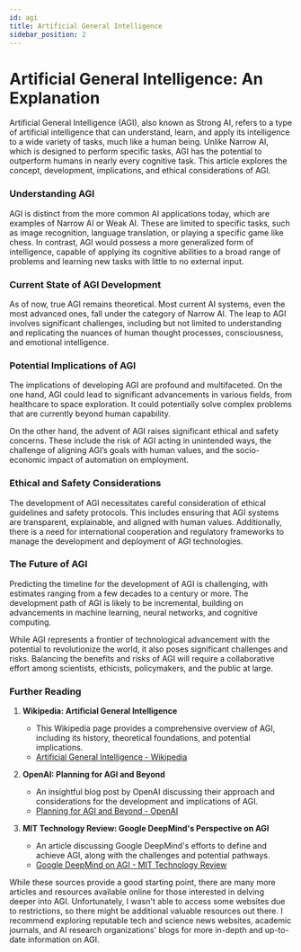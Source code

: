 ```yaml
---
id: agi
title: Artificial General Intelligence
sidebar_position: 2
---
```


# Artificial General Intelligence: An Explanation

Artificial General Intelligence (AGI), also known as Strong AI, refers to a type of artificial intelligence that can understand, learn, and apply its intelligence to a wide variety of tasks, much like a human being. Unlike Narrow AI, which is designed to perform specific tasks, AGI has the potential to outperform humans in nearly every cognitive task. This article explores the concept, development, implications, and ethical considerations of AGI.

### Understanding AGI

AGI is distinct from the more common AI applications today, which are examples of Narrow AI or Weak AI. These are limited to specific tasks, such as image recognition, language translation, or playing a specific game like chess. In contrast, AGI would possess a more generalized form of intelligence, capable of applying its cognitive abilities to a broad range of problems and learning new tasks with little to no external input.

### Current State of AGI Development

As of now, true AGI remains theoretical. Most current AI systems, even the most advanced ones, fall under the category of Narrow AI. The leap to AGI involves significant challenges, including but not limited to understanding and replicating the nuances of human thought processes, consciousness, and emotional intelligence. 

### Potential Implications of AGI

The implications of developing AGI are profound and multifaceted. On the one hand, AGI could lead to significant advancements in various fields, from healthcare to space exploration. It could potentially solve complex problems that are currently beyond human capability.

On the other hand, the advent of AGI raises significant ethical and safety concerns. These include the risk of AGI acting in unintended ways, the challenge of aligning AGI’s goals with human values, and the socio-economic impact of automation on employment.

### Ethical and Safety Considerations

The development of AGI necessitates careful consideration of ethical guidelines and safety protocols. This includes ensuring that AGI systems are transparent, explainable, and aligned with human values. Additionally, there is a need for international cooperation and regulatory frameworks to manage the development and deployment of AGI technologies.

### The Future of AGI

Predicting the timeline for the development of AGI is challenging, with estimates ranging from a few decades to a century or more. The development path of AGI is likely to be incremental, building on advancements in machine learning, neural networks, and cognitive computing.

While AGI represents a frontier of technological advancement with the potential to revolutionize the world, it also poses significant challenges and risks. Balancing the benefits and risks of AGI will require a collaborative effort among scientists, ethicists, policymakers, and the public at large.

### Further Reading

1. **Wikipedia: Artificial General Intelligence**
   - This Wikipedia page provides a comprehensive overview of AGI, including its history, theoretical foundations, and potential implications.
   - [Artificial General Intelligence - Wikipedia](https://en.wikipedia.org/wiki/Artificial_general_intelligence)

2. **OpenAI: Planning for AGI and Beyond**
   - An insightful blog post by OpenAI discussing their approach and considerations for the development and implications of AGI.
   - [Planning for AGI and Beyond - OpenAI](https://openai.com/blog/planning-for-agi-and-beyond/)

3. **MIT Technology Review: Google DeepMind's Perspective on AGI**
   - An article discussing Google DeepMind's efforts to define and achieve AGI, along with the challenges and potential pathways.
   - [Google DeepMind on AGI - MIT Technology Review](https://www.technologyreview.com/2023/11/16/1083498/google-deepmind-what-is-artificial-general-intelligence-agi/)

While these sources provide a good starting point, there are many more articles and resources available online for those interested in delving deeper into AGI. Unfortunately, I wasn't able to access some websites due to restrictions, so there might be additional valuable resources out there. I recommend exploring reputable tech and science news websites, academic journals, and AI research organizations' blogs for more in-depth and up-to-date information on AGI.
